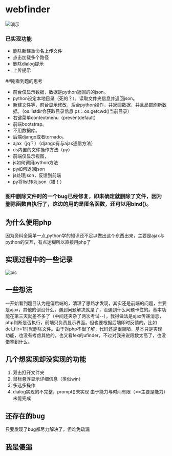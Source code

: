 # webfinder
![演示](http://s1.momo.moda/2015/05/30/9232fe81225bcaef853ae32870a2b0fe.gif)
### 已实现功能
* 删除新建重命名上传文件
* 点击加载多个路径
* 删除dialog提示
* 上传提示

##刚看到题的思考
* 前台仅显示数据，数据是python返回的的json。
* python设定本地目录（死的？），读取文件夹信息并返回json。
* 新建文件等，前台显示修改，后台python操作，并返回数据，并且局部刷新数据。（os.listdir会获取目录信息  ps：os.getcwd()当前目录）
* 右键菜单contextmenu（preventdefault）
* 前端bootstrap。
* 不用数据库。
* 后端django或者tornado。
* ajax（jq？）（django有与ajax通信方法）
* os内置的文件操作方法（py）
* 前端仅显示视图，
* js如何调用python方法
* py如何返回json
* js处理json，反馈到前端
* py将list转为json（错！）

### 图中删除文件时的一个bug已经修复，即未确定就删除了文件，因为删除函数自执行了，这边的用的是匿名函数，还可以用bind()。

## 为什么使用php
因为资料全简单一点,python学的知识还不足以做出这个东西出来，主要是ajax与python的交互，有点迷糊所以直接用php了

## 实现过程中的一些记录
![pic](http://s1.momo.moda/2015/05/31/00ac8ed3b4327bdd4ebbebcb2ba10a00.jpg)

## 一些想法
一开始看到题目认为是偏后端的，清理了思路才发现，其实还是前端的问题，主要是ajax，其他的倒没什么，遇到问题解决就是了，没遇到什么问题卡住的。基本功能在第三天就差不多了（中间还夹杂了两次考试--），我得做法是ajax传递消息，php判断是否执行，前端只负责显示界面。但也要根据后端即时反馈的。比如del_filr=1时就删除文件。由于对php不很了解，代码还是很简陋，基本只是实现功能，也没有考虑其他的，也又看fex的ufinder，不过对我来说段数太高了，也没借鉴到什么。

## 几个想实现却没实现的功能
1. 双击打开文件夹
2. 鼠标悬浮显示详细信息（类似win）
3. 多选多操作
4. dialog实现的不完整，prompt()未实现
由于能力与时间有限（==主要是能力）未能完成

## 还存在的bug
只要发现了bug都尽力解决了，但难免疏漏

## 我是傻逼
